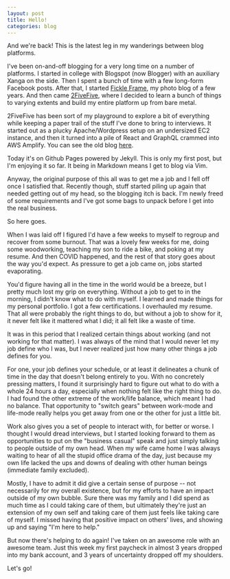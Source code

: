 ```yaml
---
layout: post
title: Hello!
categories: blog
---
```

And we're back!  This is the latest leg in my wanderings between blog platforms.  

I've been on-and-off blogging for a very long time on a number of platforms.  I started in college with Blogspot (now Blogger) with an auxiliary Xanga on the side.  Then I spent a bunch of time with a few long-form Facebook posts.  After that, I started [Fickle Frame](https://fickleframe.blogspot.com/), my photo blog of a few years.  And then came [2FiveFive](2fivefive.xyz), where I decided to learn a bunch of things to varying extents and build my entire platform up from bare metal.  

2FiveFive has been sort of my playground to explore a bit of everything while keeping a paper trail of the stuff I've done to bring to interviews.  It started out as a plucky Apache/Wordpress setup on an undersized EC2 instance, and then it turned into a pile of React and GraphQL crammed into AWS Amplify. You can see the old blog [here](https://2fivefive.xyz/blog).

Today it's on Github Pages powered by Jekyll.  This is only my first post, but I'm enjoying it so far.  It being in Markdown means I get to blog via Vim.  

Anyway, the original purpose of this all was to get me a job and I fell off once I satisfied that.  Recently though, stuff started piling up again that needed getting out of my head, so the blogging itch is back.  I'm newly freed of some requirements and I've got some bags to unpack before I get into the real business.

So here goes.

When I was laid off I figured I'd have a few weeks to myself to regroup and recover from some burnout.  That was a lovely few weeks for me, doing some woodworking, teaching my son to ride a bike, and poking at my resume.  And then COVID happened, and the rest of that story goes about the way you'd expect.  As pressure to get a job came on, jobs started evaporating.

You'd figure having all in the time in the world would be a breeze, but I pretty much lost my grip on everything.  Without a job to get to in the morning, I didn't know what to do with myself.  I learned and made things for my personal portfolio.  I got a few certifications.  I overhauled my resume.  That all were probably the right things to do, but without a job to show for it, it never felt like it mattered what I did; it all felt like a waste of time.

It was in this period that I realized certain things about working (and not working for that matter).  I was always of the mind that I would never let my job define who I was, but I never realized just how many other things a job defines for you.

For one, your job defines your schedule, or at least it delineates a chunk of time in the day that doesn't belong entirely to you.  With no concretely pressing matters, I found it surprisingly hard to figure out what to do with a whole 24 hours a day, especially when nothing felt like the right thing to do.  I had found the other extreme of the work/life balance, which meant I had no balance.  That opportunity to "switch gears" between work-mode and life-mode really helps you get away from one or the other for just a little bit.

Work also gives you a set of people to interact with, for better or worse.  I thought I would dread interviews, but I started looking forward to them as opportunities to put on the "business casual" speak and just simply talking to people outside of my own head. When my wife came home I was always waiting to hear of all the stupid office drama of the day, just because my own life lacked the ups and downs of dealing with other human beings (immediate family excluded).

Mostly, I have to admit it did give a certain sense of purpose -- not necessarily for my overall existence, but for my efforts to have an impact outside of my own bubble.  Sure there was my family and I did spend as much time as I could taking care of them, but ultimately they're just an extension of my own self and taking care of them just feels like taking care of myself.  I missed having that positive impact on others' lives, and showing up and saying "I'm here to help."

But now there's helping to do again!  I've taken on an awesome role with an awesome team.  Just this week my first paycheck in almost 3 years dropped into my bank account, and 3 years of uncertainty dropped off my shoulders.

Let's go!
